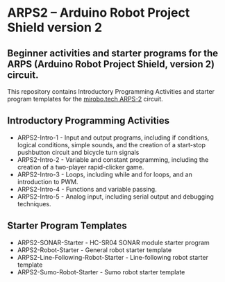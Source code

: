 # ARPS2 – Arduino Robot Project Shield version 2

## Beginner activities and starter programs for the ARPS (Arduino Robot Project Shield, version 2) circuit.

This repository contains Introductory Programming Activities and starter program templates for the [mirobo.tech ARPS-2](https://mirobo.tech/arps) circuit.

## Introductory Programming Activities

* ARPS2-Intro-1 - Input and output programs, including if conditions, logical conditions, simple sounds, and the creation of a start-stop pushbutton circuit and bicycle turn signals
* ARPS2-Intro-2 - Variable and constant programming, including the creation of a two-player rapid-clicker game.
* ARPS2-Intro-3 - Loops, including while and for loops, and an introduction to PWM.
* ARPS2-Intro-4 - Functions and variable passing.
* ARPS2-Intro-5 - Analog input, including serial output and debugging techniques.

## Starter Program Templates

* ARPS2-SONAR-Starter - HC-SR04 SONAR module starter program
* ARPS2-Robot-Starter - General robot starter template
* ARPS2-Line-Following-Robot-Starter - Line-following robot starter template
* ARPS2-Sumo-Robot-Starter - Sumo robot starter template 